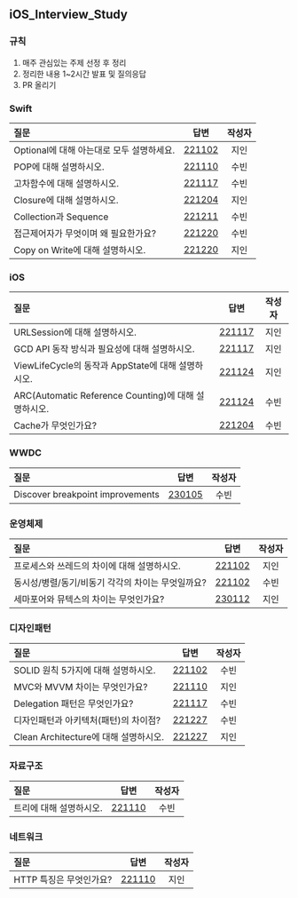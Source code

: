 ## iOS_Interview_Study

### 규칙
1. 매주 관심있는 주제 선정 후 정리
2. 정리한 내용 1~2시간 발표 및 질의응답
3. PR 올리기

### Swift
| 질문                                                                          |                          답변                          | 작성자 |
| :---------------------------------------------------------------------------- | :----------------------------------------------------: | :----: |
|Optional에 대해 아는대로 모두 설명하세요.|[221102](https://github.com/skyqnaqna/iOS_Interview_Study/blob/jiin/Swift/Optional.md)|지인|
|POP에 대해 설명하시오.|[221110](https://github.com/skyqnaqna/iOS_Interview_Study/blob/subin/Swift/POP.md)|수빈|
|고차함수에 대해 설명하시오.|[221117](https://github.com/skyqnaqna/iOS_Interview_Study/blob/subin/Swift/HigherOrderFunction.md)|수빈|
|Closure에 대해 설명하시오.|[221204](https://github.com/skyqnaqna/iOS_Interview_Study/blob/jiin/Swift/Closure.md)|지인|
|Collection과 Sequence|[221211](https://github.com/skyqnaqna/iOS_Interview_Study/blob/subin/Swift/Collection_Sequence.md)|수빈|
|접근제어자가 무엇이며 왜 필요한가요?|[221220](https://github.com/skyqnaqna/iOS_Interview_Study/blob/subin/Swift/AccessControl.md)|수빈|
|Copy on Write에 대해 설명하시오.|[221220](https://github.com/skyqnaqna/iOS_Interview_Study/blob/jiin/Swift/CopyOnWrite.md)|지인|

### iOS
| 질문                                                                          |                          답변                          | 작성자 |
| :---------------------------------------------------------------------------- | :----------------------------------------------------: | :----: |
| URLSession에 대해 설명하시오. | [221117](https://github.com/skyqnaqna/iOS_Interview_Study/blob/jiin/iOS/URLSession.md) | 지인 |
| GCD API 동작 방식과 필요성에 대해 설명하시오. | [221117](https://github.com/skyqnaqna/iOS_Interview_Study/blob/jiin/iOS/GCD.md) | 지인 |
| ViewLifeCycle의 동작과 AppState에 대해 설명하시오. | [221124](https://github.com/skyqnaqna/iOS_Interview_Study/blob/jiin/iOS/ViewLifeCycle_AppState.md) | 지인 |
|ARC(Automatic Reference Counting)에 대해 설명하시오.|[221124](https://github.com/skyqnaqna/iOS_Interview_Study/blob/subin/iOS/ARC.md)|수빈|
|Cache가 무엇인가요?|[221204](https://github.com/skyqnaqna/iOS_Interview_Study/blob/subin/iOS/Cache.md)|수빈|


### WWDC
| 질문                                                                          |                          답변                          | 작성자 |
| :---------------------------------------------------------------------------- | :----------------------------------------------------: | :----: |
|Discover breakpoint improvements|[230105](https://github.com/skyqnaqna/iOS_Interview_Study/blob/subin/WWDC/Discover_breakpoint_improvements.md)|수빈|

### 운영체제
| 질문                                                                          |                          답변                          | 작성자 |
| :---------------------------------------------------------------------------- | :----------------------------------------------------: | :----: |
|프로세스와 쓰레드의 차이에 대해 설명하시오.|[221102](https://github.com/skyqnaqna/iOS_Interview_Study/blob/jiin/%EC%9A%B4%EC%98%81%EC%B2%B4%EC%A0%9C/ProcessThread.md)|지인|
|동시성/병렬/동기/비동기 각각의 차이는 무엇일까요?|[221102](https://github.com/skyqnaqna/iOS_Interview_Study/blob/subin/%EC%9A%B4%EC%98%81%EC%B2%B4%EC%A0%9C/Concurrency_Parallelism_(A)Sync.md)|수빈|
|세마포어와 뮤텍스의 차이는 무엇인가요?|[230112](https://github.com/skyqnaqna/iOS_Interview_Study/blob/jiin/%EC%9A%B4%EC%98%81%EC%B2%B4%EC%A0%9C/Semaphore_Mutex.md)|지인|

### 디자인패턴
| 질문                                                                          |                          답변                          | 작성자 |
| :---------------------------------------------------------------------------- | :----------------------------------------------------: | :----: |
|SOLID 원칙 5가지에 대해 설명하시오.|[221102](https://github.com/skyqnaqna/iOS_Interview_Study/blob/main/DesignPattern/SOLID/SOLID.md)|수빈|
|MVC와 MVVM 차이는 무엇인가요?|[221110](https://github.com/skyqnaqna/iOS_Interview_Study/blob/subin/DesignPattern/MVC_MVVM.md)|지인|
|Delegation 패턴은 무엇인가요?|[221117](https://github.com/skyqnaqna/iOS_Interview_Study/blob/subin/DesignPattern/Delegation.md)|수빈|
|디자인패턴과 아키텍처(패턴)의 차이점?|[221227](https://github.com/skyqnaqna/iOS_Interview_Study/blob/subin/DesignPattern/DesignPattern_Architectrue.md)|수빈|
|Clean Architecture에 대해 설명하시오.|[221227](https://github.com/skyqnaqna/iOS_Interview_Study/blob/jiin/DesignPattern/CleanArchitecutre.md)|지인|

### 자료구조

| 질문                                                                          |                          답변                          | 작성자 |
| :---------------------------------------------------------------------------- | :----------------------------------------------------: | :----: |
|트리에 대해 설명하시오.|[221110](https://github.com/skyqnaqna/iOS_Interview_Study/blob/subin/%EC%9E%90%EB%A3%8C%EA%B5%AC%EC%A1%B0/Tree.md)|수빈|

### 네트워크
| 질문                                                                          |                          답변                          | 작성자 |
| :---------------------------------------------------------------------------- | :----------------------------------------------------: | :----: |
| HTTP 특징은 무엇인가요? | [221110](https://github.com/skyqnaqna/iOS_Interview_Study/blob/main/Network/HTTP.md)|지인|

